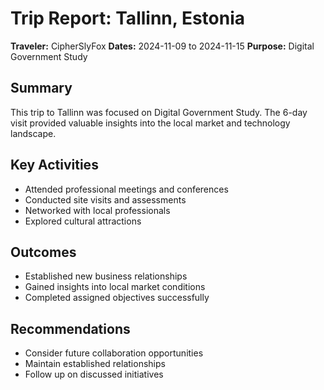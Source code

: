 # Trip Report: Tallinn, Estonia

**Traveler:** CipherSlyFox
**Dates:** 2024-11-09 to 2024-11-15
**Purpose:** Digital Government Study

## Summary
This trip to Tallinn was focused on Digital Government Study. The 6-day visit provided valuable insights into the local market and technology landscape.

## Key Activities
- Attended professional meetings and conferences
- Conducted site visits and assessments
- Networked with local professionals
- Explored cultural attractions

## Outcomes
- Established new business relationships
- Gained insights into local market conditions
- Completed assigned objectives successfully

## Recommendations
- Consider future collaboration opportunities
- Maintain established relationships
- Follow up on discussed initiatives
